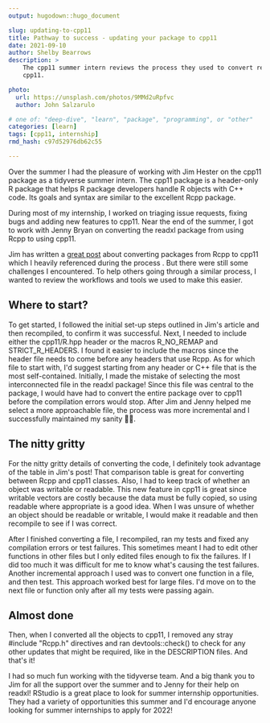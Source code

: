 ```yaml
---
output: hugodown::hugo_document

slug: updating-to-cpp11
title: Pathway to success - updating your package to cpp11
date: 2021-09-10
author: Shelby Bearrows
description: >
    The cpp11 summer intern reviews the process they used to convert readxl to using 
    cpp11.

photo:
  url: https://unsplash.com/photos/9MMd2uRpfvc
  author: John Salzarulo

# one of: "deep-dive", "learn", "package", "programming", or "other"
categories: [learn] 
tags: [cpp11, internship]
rmd_hash: c97d52976db62c55

---
```


<!--
TODO:
* [ ] Look over / edit the post's title in the yaml
* [ ] Edit (or delete) the description; note this appears in the Twitter card
* [ ] Pick category and tags (see existing with [`hugodown::tidy_show_meta()`](https://rdrr.io/pkg/hugodown/man/use_tidy_post.html))
* [ ] Find photo & update yaml metadata
* [x] Create `thumbnail-sq.jpg`; height and width should be equal
* [x] Create `thumbnail-wd.jpg`; width should be >5x height
* [x] [`hugodown::use_tidy_thumbnails()`](https://rdrr.io/pkg/hugodown/man/use_tidy_post.html)
* [ ] Add intro sentence, e.g. the standard tagline for the package
* [ ] [`usethis::use_tidy_thanks()`](https://usethis.r-lib.org/reference/use_tidy_thanks.html)
-->

Over the summer I had the pleasure of working with Jim Hester on the cpp11 package as a tidyverse summer intern. The cpp11 package is a header-only R package that helps R package developers handle R objects with C++ code. Its goals and syntax are similar to the excellent Rcpp package.

During most of my internship, I worked on triaging issue requests, fixing bugs and adding new features to cpp11. Near the end of the summer, I got to work with Jenny Bryan on converting the readxl package from using Rcpp to using cpp11.

Jim has written a [great post](https://cpp11.r-lib.org/articles/converting.html) about converting packages from Rcpp to cpp11 which I heavily referenced during the process . But there were still some challenges I encountered. To help others going through a similar process, I wanted to review the workflows and tools we used to make this easier.

## Where to start?

To get started, I followed the initial set-up steps outlined in Jim's article and then recompiled, to confirm it was successful. Next, I needed to include either the cpp11/R.hpp header or the macros R_NO_REMAP and STRICT_R\_HEADERS. I found it easier to include the macros since the header file needs to come before any headers that use Rcpp. As for which file to start with, I'd suggest starting from any header or C++ file that is the most self-contained. Initially, I made the mistake of selecting the most interconnected file in the readxl package! Since this file was central to the package, I would have had to convert the entire package over to cpp11 before the compilation errors would stop. After Jim and Jenny helped me select a more approachable file, the process was more incremental and I successfully maintained my sanity 🙌🏼.

## The nitty gritty

For the nitty gritty details of converting the code, I definitely took advantage of the table in Jim's post! That comparison table is great for converting between Rcpp and cpp11 classes. Also, I had to keep track of whether an object was writable or readable. This new feature in cpp11 is great since writable vectors are costly because the data must be fully copied, so using readable where appropriate is a good idea. When I was unsure of whether an object should be readable or writable, I would make it readable and then recompile to see if I was correct.

After I finished converting a file, I recompiled, ran my tests and fixed any compilation errors or test failures. This sometimes meant I had to edit other functions in other files but I only edited files enough to fix the failures. If I did too much it was difficult for me to know what's causing the test failures. Another incremental approach I used was to convert one function in a file, and then test. This approach worked best for large files. I'd move on to the next file or function only after all my tests were passing again.

## Almost done

Then, when I converted all the objects to cpp11, I removed any stray #include "Rcpp.h" directives and ran devtools::check() to check for any other updates that might be required, like in the DESCRIPTION files. And that's it!

I had so much fun working with the tidyverse team. And a big thank you to Jim for all the support over the summer and to Jenny for their help on readxl! RStudio is a great place to look for summer internship opportunities. They had a variety of opportunities this summer and I'd encourage anyone looking for summer internships to apply for 2022!

